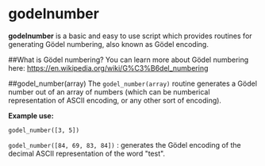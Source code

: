 # godelnumber
**godelnumber** is a basic and easy to use script which provides routines for generating Gödel numbering, also known as Gödel encoding.

##What is Gödel numbering?
You can learn more about Gödel numbering here:
https://en.wikipedia.org/wiki/G%C3%B6del_numbering

##godel_number(array)
The `godel_number(array)` routine generates a Gödel number out of an array of numbers (which can be numberical representation of
ASCII encoding, or any other sort of encoding).

**Example use:**

`godel_number([3, 5])`

`godel_number([84, 69, 83, 84])` : generates the Gödel encoding of the decimal ASCII representation of the word "test".

